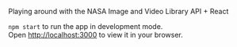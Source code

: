 Playing around with the NASA Image and Video Library API + React

`npm start` to run the app in development mode.\
Open [http://localhost:3000](http://localhost:3000) to view it in your browser.


